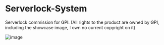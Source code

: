 # Serverlock-System
Serverlock commission for GPI. (All rights to the product are owned by GPI, including the showcase image, I own no current copyright on it)

![image](https://github.com/0horizon/Serverlock-System/assets/158045741/3021cb28-2cc8-45fb-ab99-8119326c9762)
